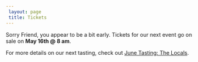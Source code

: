 ```yaml
---
 layout: page
 title: Tickets
---
```


Sorry Friend, you appear to be a bit early. Tickets for our next event go on sale on **May 16th @ 8 am**.

For more details on our next tasting, check out [June Tasting: The Locals][1].

[1]: /most-recent/
